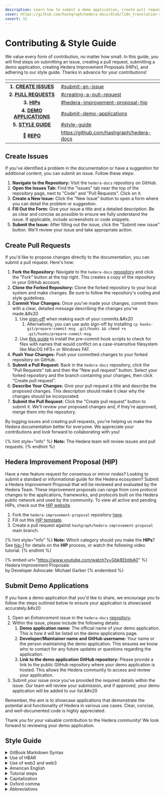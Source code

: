 ```yaml
---
description: Learn how to submit a demo application, create pull requests, or log issues in the Hedera Contributing Guide.
cover: https://github.com/hashgraph/hedera-docs/blob/l10n_translation-staging/fr/fr/support-and-community/broken-reference
coverY: 31
---
```


# Contributing & Style Guide

We value every form of contribution, no matter how small. In this guide, you will find steps on submitting an issue, creating a pull request, submitting a demo application, creating Hedera Improvement Proposals (HIPs), and adhering to our style guide. Thanks in advance for your contributions!

<table data-view="cards"><thead><tr><th align="center"></th><th data-hidden data-card-target data-type="content-ref"></th></tr></thead><tbody><tr><td align="center"><strong>1.</strong> <a href="contributing-guide.md#submit-an-issue"><strong>CREATE ISSUES</strong></a></td><td><a href="contributing-guide.md#submit-an-issue">#submit-an-issue</a></td></tr><tr><td align="center"><strong>2.</strong> <a href="contributing-guide.md#creating-a-pull-request"><strong>PULL REQUESTS</strong></a></td><td><a href="contributing-guide.md#creating-a-pull-request">#creating-a-pull-request</a></td></tr><tr><td align="center"><strong>3.</strong> <a href="contributing-guide.md#hedera-improvement-proposal-hip"><strong>HIPs</strong></a></td><td><a href="contributing-guide.md#hedera-improvement-proposal-hip">#hedera-improvement-proposal-hip</a></td></tr><tr><td align="center"><strong>4.</strong> <a href="contributing-guide.md#submit-demo-applications"><strong>DEMO APPLICATIONS</strong></a></td><td><a href="contributing-guide.md#submit-demo-applications">#submit-demo-applications</a></td></tr><tr><td align="center"><strong>5.</strong> <a href="contributing-guide.md#style-guide"><strong>STYLE GUIDE</strong></a></td><td><a href="contributing-guide.md#style-guide">#style-guide</a></td></tr><tr><td align="center"><strong>📕</strong> <a href="https://github.com/hashgraph/hedera-docs"><strong>REPO</strong></a></td><td><a href="https://github.com/hashgraph/hedera-docs">https://github.com/hashgraph/hedera-docs</a></td></tr></tbody></table>

## Create Issues

If you've identified a problem in the documentation or have a suggestion for additional content, you can submit an issue. Follow these steps:

1. **Navigate to the Repository:** Visit the `hedera-docs` repository on GitHub.
2. **Open the Issues Tab:** Find the "Issues" tab near the top of the repository page, next to "Code" and "Pull Requests". Click on it.
3. **Create a New Issue:** Click the "New Issue" button to open a form where you can detail the problem or suggestion.
4. **Fill Out the Form:** Give your issue a title and a detailed description. Be as clear and concise as possible to ensure we fully understand the issue. If applicable, include screenshots or code snippets.
5. **Submit the Issue:** After filling out the issue, click the "Submit new issue" button. We'll review your issue and take appropriate action.

## Create Pull Requests

If you'd like to propose changes directly to the documentation, you can submit a pull request. Here's how:

1. **Fork the Repository:** Navigate to the `hedera-docs` [repository](https://github.com/hashgraph/hedera-docs) and click the "Fork" button at the top right. This creates a copy of the repository in your GitHub account.
2. **Clone the Forked Repository:** Clone the forked repository to your local system and make changes. Be sure to follow the repository's coding and style guidelines.
3. **Commit Your Changes:** Once you've made your changes, commit them with a clear, detailed message describing the changes you've made.\&#x20
   1. Use [sign-off](https://github.com/hashgraph/.github/blob/main/CONTRIBUTING.md#sign-off) when making each of your commits.\&#x20
      1. Alternatively, you can use auto sign-off by installing `cp hooks-git/prepare-commit-msg .git/hooks && chmod +x .git/hooks/prepare-commit-msg`.
   2. Use [this guide](https://pre-commit.com/#3-install-the-git-hook-scripts) to install the pre-commit hook scripts to check for files with names that would conflict on a case-insensitive filesystem like MacOS HFS+ or Windows FAT.
4. **Push Your Changes:** Push your committed changes to your forked repository on GitHub.
5. **Submit a Pull Request:** Back in the `hedera-docs` repository, click the "Pull Requests" tab and then the "New pull request" button. Select your forked repository and the branch containing your changes, then click "Create pull request".
6. **Describe Your Changes:** Give your pull request a title and describe the proposed changes. This description should make it clear why the changes should be incorporated.
7. **Submit the Pull Request:** Click the "Create pull request" button to submit it. We'll review your proposed changes and, if they're approved, merge them into the repository.

By logging issues and creating pull requests, you're helping us make the Hedera documentation better for everyone. We appreciate your contributions and look forward to collaborating with you!

{% hint style="info" %}
**Note:** The Hedera team will review issues and pull requests.
{% endhint %}

## Hedera Improvement Proposal (HIP)

Have a new feature request for consensus or mirror nodes? Looking to submit a standard or informational guide for the Hedera ecosystem? Submit a Hedera Improvement Proposal that will be reviewed and evaluated by the Hedera Team. These improvement proposals can range from core protocol changes to the applications, frameworks, and protocols built on the Hedera public network and used by the community. To view all active and pending HIPs, check out the [HIP website](https://hips.hedera.com/).

1. Fork the `hedera-improvement-proposal` repository [here](https://github.com/hashgraph/hedera-improvement-proposal).
2. Fill out this [HIP template](https://github.com/hashgraph/hedera-improvement-proposal/blob/main/hip-0000-template.md).
3. Create a pull request against `hashgraph/hedera-improvement-proposal` main branch.

{% hint style="info" %}
**Note:** Which category should you make the **HIPs**? See [hip-1](https://github.com/hashgraph/hedera-improvement-proposal/blob/main/HIP/hip-1.md) for details on the **HIP** process, or watch the following video tutorial.
{% endhint %}

{% embed url="https://www.youtube.com/watch?v=Gbk8EbtibA0" %}
Hedera Improvement Proposals\
by Developer Advocate: Michael Garber
{% endembed %}

## Submit Demo Applications

If you have a demo application that you'd like to share, we encourage you to follow the steps outlined below to ensure your application is showcased accurately.\&#x20

1. Open an _Enhancement_ issue in the `hedera-docs` [repository](https://github.com/hashgraph/hedera-docs).
2. Within the issue, please include the following details:
   1. **Demo application name:** The official name of your demo application. This is how it will be listed on the demo applications page.
   2. **Developer/Maintainer name and GitHub username:** Your name or the person maintaining the demo application. This ensures we know who to contact for any future updates or questions regarding the application.
   3. **Link to the demo application GitHub repository:** Please provide a link to the public GitHub repository where your demo application is hosted. This allows the Hedera community to access and review your application.
3. Submit your issue once you've provided the required details within the issue. Our team will review your submission, and if approved, your demo application will be added to our list.\&#x20

Remember, the aim is to showcase applications that demonstrate the potential and functionality of Hedera in various use cases. Clear, concise, and well-documented code is highly appreciated.

Thank you for your valuable contribution to the Hedera community! We look forward to reviewing your demo application.

## Style Guide

<details>

<summary>GitBook Markdown Syntax</summary>

Please refer to the [GitBook Markdown Syntax guide](https://raw.githubusercontent.com/audacity/audacity-support/main/community/contributing/tutorials/gitbook-markdown-syntax.md).\&#x20

</details>

<details>

<summary>Use of HBAR</summary>

When referring to the Hedera native currency, use the singular form of the noun **HBAR**. For example:

- "I bought 10 **HBAR** yesterday"

Do not use the plural form of the noun, as this style rule applies even when referring to multiple units of **HBAR**.

**tinybars**

When referring to fractions of **HBAR**, use the plural form **tinybars**. For example:

- "I will transfer 1,000 **tinybars** from my account to yours"

Do not use the singular form of the noun, as any reference should be plural since one **HBAR** equals 100,000 **tinybars**.

</details>

<details>

<summary>Use of web2 and web3</summary>

When documenting or referring to "web2" and "web3," it's important to maintain consistency. Both terms should be in lowercase. The only exception to this rule is when either term starts a sentence. In such cases, the initial letter should be capitalized. For example:\&#x20

- ❌ **Incorrect**: "web3 technologies are evolving rapidly."
- ✅ **Correct**: "Web3 represents a shift towards decentralization."
- ✅ **Correct**: "In the context of web2, user data is often controlled by centralized entities."
- ✅ **Correct**: "The principles of transparency and user empowerment are fundamental to the development of web3 platforms."

</details>

<details>

<summary>American English</summary>

Follow the American English spelling standard. This means that words should follow the American English conventions, employing **'z'** instead of **'s'** in words such as 'decentralized,' 'realized,' and 'organized.'

**For example:**

- Use 'color' instead of the British English 'colour.'
- Use 'analyze' instead of the British English 'analyse.'
- Use 'organization' instead of the British English 'organisation.'

Use an American English dictionary or a recognized American English style guide to ensure consistency and accuracy throughout the text. Tools like Grammarly or spell checkers set to American English can assist in maintaining this standard.

</details>

<details>

<summary>Tutorial steps</summary>

When presenting steps or instructions within the documentation, the following guidelines should be observed:

**Ordered Steps (Numbered List):** If the steps must be followed in a specific sequence, use a numbered list to present the order clearly. This ensures that readers understand the progression and importance of each step.

**Example:**

1. Clone repo.
2. `cd` into the cloned directory.
3. `npm install`

**Unordered Steps (Bulleted List):** If the order of the steps is not crucial to the outcome, use bulleted points. This provides flexibility for readers to approach the tasks as they prefer.

**Example:**

- Choose a color.
- Select a size.
- Identify a preferred style.

Adhering to these guidelines will ensure readers' clarity and ease of understanding, allowing them to follow instructions effectively, whether in a precise sequence or with more flexible options.

</details>

<details>

<summary>Capitalization</summary>

**Key Point:** Use standard American capitalization. Use sentence case for headings.

Follow the standard [capitalization rules](https://owl.purdue.edu/owl/general\_writing/mechanics/help\_with\_capitals.html) for American English. Additionally, use the following style standards consistently throughout the Hedera developer documentation:

- Follow the official capitalization of **Hedera** products, services, or terms defined by open-source communities, e.g., **Hedera Consensus Service, Hedera Improvement Proposal,** and **Secure Hashing Algorithm**.
- Capitalize each instance of network names **mainnet**, **testnet**, and **mirrornet** only when preceded by **Hedera,** e.g., **Hedera Mainnet**, **Hedera Testnet**, and **Hedera Mirrrornet**.
- Do not use all-uppercase or camel case except in the following contexts: in official names, abbreviations, or variable names in a code block, e.g., **HBAR, HIPs,** or **SHA384**.
- You should revise any sentence starting with lowercase word stylization to avoid creating a sentence with a lowercase word.

</details>

<details>

<summary>Oxford comma</summary>

The Oxford comma is the comma used immediately before the coordinating conjunction ("and" or "or") in a list of three or more items. In our written content, the use of the Oxford comma is required to maintain clarity and prevent ambiguity.

**Example:** "The team consists of product managers, developers, designers, and writers."

By consistently applying the Oxford comma, we ensure that the meaning of lists is clear, especially when individual items contain commas themselves. This standard reflects our dedication to ensuring clear and accurate communication in all of our documentation.

</details>

<details>

<summary>Abbreviations</summary>

**Key Point:** Use standard American and industry-standard abbreviations, e.g., **NFT** for non-fungible tokens. Avoid internet slang.

Abbreviations include acronyms, initialisms, shortened words, and contractions. In most contexts, the technical distinction between acronyms and initialisms isn't relevant; it's OK to use the phrase _acronym_ to refer to both.

- An _acronym_ is formed from the first letters of words in a phrase/name but pronounced as if it were a word itself:
  - **WAGMI** for We're All Gonna Make It
  - **DAO** for Decentralized Autonomous Organization
- An initialism is from the first letters of words in a phrase, but each letter is individually pronounced:
  - **KYC** for Know Your Customer
  - **IPFS** for InterPlanetary File System
- A shortened word is just part of a word or phrase, sometimes with a period in the end:
  - **Dr.** for doctor
  - **etc.** for et cetera

**Note:** Some abbreviations can be acronyms or initialisms, depending on the speaker's preference—examples include _**FAQ**_ and _**SQL**_. In some cases, the pronunciation determines [whether to use _a_ or _an_](https://developers.google.com/style/articles).

**Long and short versions of a word**

The short versions of the words are not abbreviations; if you use them, you don't need to put a period after them—for example:

- **application** and app
- **synchronize** and sync

If you're unsure whether a word is an abbreviation or a shortened version of a word, look in this list of [resources](https://developers.google.com/style#editorial-resources). If that doesn't settle the issue, use the speaking test: if you speak the short version as a word (_This is a demo version of the product_), you can usually treat it as a word and not an abbreviation.

**Don't create abbreviations**

Use recognizable and industry-standard acronyms and initialisms. Abbreviations are intended to save the writer and the reader time. If the reader has to think twice about an abbreviation, it can slow down their reading comprehension.

**Make abbreviations plural**

Treat acronyms, initialisms, and other abbreviations as _regular_ words when making them plural—for example, **APIs**, **SDKs**, and **IDEs**.

**When to spell out a term**

In general, when an abbreviation is likely to be unfamiliar to the audience, spell out the first mention of the term and immediately follow with the abbreviation in parentheses, for example:

- Miner Extracted Value (**MEV**)
- elliptic-curve cryptography (**ECC**)

For all subsequent mentions of the term, use the abbreviation by itself. If the first mention of a term occurs in a heading or title, you can use the abbreviation and then spell out the abbreviation in the first paragraph that follows the heading or section title.

In some cases, spelling out an acronym doesn't help the reader understand the term. For example, writing out a _portable document format_ doesn't help the reader understand what a _PDF_ document is.

**Note:** The following acronyms rarely need to be spelled out: **API**, **SDK**, **HTML**, **REST**, **URL**, **USB**, and file formats such as **PDF** or **XML**.

</details>
